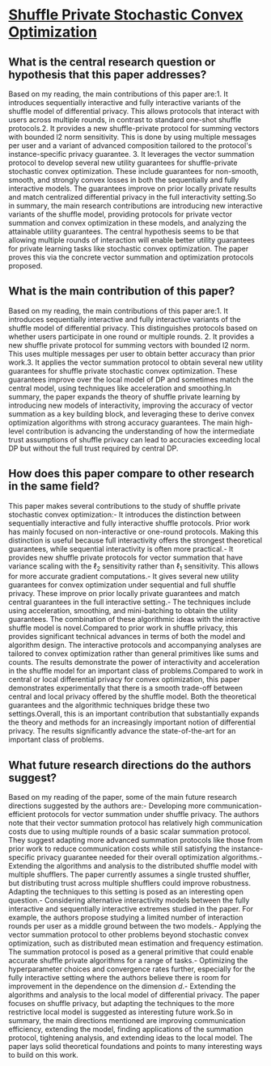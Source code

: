 # [Shuffle Private Stochastic Convex Optimization](https://arxiv.org/abs/2106.09805)

## What is the central research question or hypothesis that this paper addresses?

Based on my reading, the main contributions of this paper are:1. It introduces sequentially interactive and fully interactive variants of the shuffle model of differential privacy. This allows protocols that interact with users across multiple rounds, in contrast to standard one-shot shuffle protocols.2. It provides a new shuffle-private protocol for summing vectors with bounded l2 norm sensitivity. This is done by using multiple messages per user and a variant of advanced composition tailored to the protocol's instance-specific privacy guarantee. 3. It leverages the vector summation protocol to develop several new utility guarantees for shuffle-private stochastic convex optimization. These include guarantees for non-smooth, smooth, and strongly convex losses in both the sequentially and fully interactive models. The guarantees improve on prior locally private results and match centralized differential privacy in the full interactivity setting.So in summary, the main research contributions are introducing new interactive variants of the shuffle model, providing protocols for private vector summation and convex optimization in these models, and analyzing the attainable utility guarantees. The central hypothesis seems to be that allowing multiple rounds of interaction will enable better utility guarantees for private learning tasks like stochastic convex optimization. The paper proves this via the concrete vector summation and optimization protocols proposed.


## What is the main contribution of this paper?

Based on my reading, the main contributions of this paper are:1. It introduces sequentially interactive and fully interactive variants of the shuffle model of differential privacy. This distinguishes protocols based on whether users participate in one round or multiple rounds. 2. It provides a new shuffle private protocol for summing vectors with bounded l2 norm. This uses multiple messages per user to obtain better accuracy than prior work.3. It applies the vector summation protocol to obtain several new utility guarantees for shuffle private stochastic convex optimization. These guarantees improve over the local model of DP and sometimes match the central model, using techniques like acceleration and smoothing.In summary, the paper expands the theory of shuffle private learning by introducing new models of interactivity, improving the accuracy of vector summation as a key building block, and leveraging these to derive convex optimization algorithms with strong accuracy guarantees. The main high-level contribution is advancing the understanding of how the intermediate trust assumptions of shuffle privacy can lead to accuracies exceeding local DP but without the full trust required by central DP.


## How does this paper compare to other research in the same field?

This paper makes several contributions to the study of shuffle private stochastic convex optimization:- It introduces the distinction between sequentially interactive and fully interactive shuffle protocols. Prior work has mainly focused on non-interactive or one-round protocols. Making this distinction is useful because full interactivity offers the strongest theoretical guarantees, while sequential interactivity is often more practical.- It provides new shuffle private protocols for vector summation that have variance scaling with the $\ell_2$ sensitivity rather than $\ell_1$ sensitivity. This allows for more accurate gradient computations.- It gives several new utility guarantees for convex optimization under sequential and full shuffle privacy. These improve on prior locally private guarantees and match central guarantees in the full interactive setting.- The techniques include using acceleration, smoothing, and mini-batching to obtain the utility guarantees. The combination of these algorithmic ideas with the interactive shuffle model is novel.Compared to prior work in shuffle privacy, this provides significant technical advances in terms of both the model and algorithm design. The interactive protocols and accompanying analyses are tailored to convex optimization rather than general primitives like sums and counts. The results demonstrate the power of interactivity and acceleration in the shuffle model for an important class of problems.Compared to work in central or local differential privacy for convex optimization, this paper demonstrates experimentally that there is a smooth trade-off between central and local privacy offered by the shuffle model. Both the theoretical guarantees and the algorithmic techniques bridge these two settings.Overall, this is an important contribution that substantially expands the theory and methods for an increasingly important notion of differential privacy. The results significantly advance the state-of-the-art for an important class of problems.


## What future research directions do the authors suggest?

Based on my reading of the paper, some of the main future research directions suggested by the authors are:- Developing more communication-efficient protocols for vector summation under shuffle privacy. The authors note that their vector summation protocol has relatively high communication costs due to using multiple rounds of a basic scalar summation protocol. They suggest adapting more advanced summation protocols like those from prior work to reduce communication costs while still satisfying the instance-specific privacy guarantee needed for their overall optimization algorithms.- Extending the algorithms and analysis to the distributed shuffle model with multiple shufflers. The paper currently assumes a single trusted shuffler, but distributing trust across multiple shufflers could improve robustness. Adapting the techniques to this setting is posed as an interesting open question.- Considering alternative interactivity models between the fully interactive and sequentially interactive extremes studied in the paper. For example, the authors propose studying a limited number of interaction rounds per user as a middle ground between the two models.- Applying the vector summation protocol to other problems beyond stochastic convex optimization, such as distributed mean estimation and frequency estimation. The summation protocol is posed as a general primitive that could enable accurate shuffle private algorithms for a range of tasks.- Optimizing the hyperparameter choices and convergence rates further, especially for the fully interactive setting where the authors believe there is room for improvement in the dependence on the dimension $d$.- Extending the algorithms and analysis to the local model of differential privacy. The paper focuses on shuffle privacy, but adapting the techniques to the more restrictive local model is suggested as interesting future work.So in summary, the main directions mentioned are improving communication efficiency, extending the model, finding applications of the summation protocol, tightening analysis, and extending ideas to the local model. The paper lays solid theoretical foundations and points to many interesting ways to build on this work.
